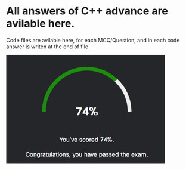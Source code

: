 <h1>All answers of C++ advance are avilable here.</h1>
<p>Code files are avilable here, for each MCQ/Question, and in each code answer is writen at the end of file</p>
<img src="cisco pass.png" alt="image of passing Cisco" >
